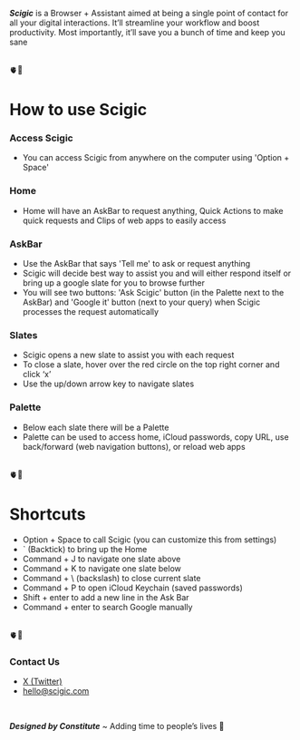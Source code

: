 ***Scigic*** is a Browser + Assistant aimed at being a single point of contact for all your digital interactions. It’ll streamline your workflow and boost productivity. Most importantly, it’ll save you a bunch of time and keep you sane

<br>
🫀🧠
<br>

# How to use Scigic

### Access Scigic
- You can access Scigic from anywhere on the computer using 'Option + Space'

### Home
- Home will have an AskBar to request anything, Quick Actions to make quick requests and Clips of web apps to easily access

### AskBar
- Use the AskBar that says 'Tell me' to ask or request anything
- Scigic will decide best way to assist you and will either respond itself or bring up a google slate for you to browse further
- You will see two buttons: 'Ask Scigic' button (in the Palette next to the AskBar) and 'Google it' button (next to your query) when Scigic processes the request automatically

### Slates
- Scigic opens a new slate to assist you with each request
- To close a slate, hover over the red circle on the top right corner and click ‘x’
- Use the up/down arrow key to navigate slates

### Palette
- Below each slate there will be a Palette
- Palette can be used to access home, iCloud passwords, copy URL, use back/forward (web navigation buttons), or reload web apps


<br>
🫀🧠
<br>

# Shortcuts

- Option + Space to call Scigic (you can customize this from settings)
- ` (Backtick) to bring up the Home
- Command + J to navigate one slate above
- Command + K to navigate one slate below
- Command + \ (backslash) to close current slate
- Command + P to open iCloud Keychain (saved passwords)
- Shift + enter to add a new line in the Ask Bar
- Command + enter to search Google manually

<br>
🫀🧠
<br>

### Contact Us
- [X (Twitter)](https://twitter.com/constituteai)
- hello@scigic.com


<br>

***Designed by Constitute*** ~ Adding time to people’s lives 🥂
